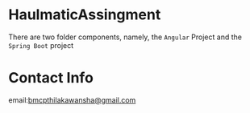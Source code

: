 # HaulmaticAssingment

There are two folder components, namely, the `Angular` Project and the `Spring Boot` project

# Contact Info

email:[bmcpthilakawansha@gmail.com](bmcpthilakawansha@gmail.com)